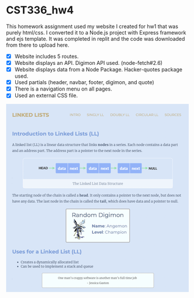 # CST336_hw4
This homework assignment used my website I created for hw1 that was purely html/css.  I converted it to a Node.js project with Express framework and ejs template.  It was completed in replit and the code was downloaded from there to upload here.

- [X] Website includes 5 routes.
- [X] Website displays an API.  Digimon API used. (node-fetch#2.6)
- [X] Website displays data from a Node Package.  Hacker-quotes package used.
- [X] Used partials (header, navbar, footer, digimon, and quote)
- [X] There is a navigation menu on all pages.
- [X] Used an external CSS file.

![alt text](cst336hw4.png)
